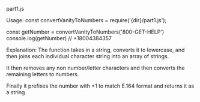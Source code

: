 part1.js

Usage:
const convertVanityToNumbers = require('{dir}/part1.js');

const getNumber = convertVanityToNumbers('800-GET-HELP')
console.log(getNumber) // +18004384357

Explanation:
The function takes in a string, converts it to lowercase, and then joins each individual character string into an array of strings.

It then removes any non number/letter characters and then converts the remaining letters to numbers.

Finally it prefixes the number with +1 to match E.164 format and returns it as a string
